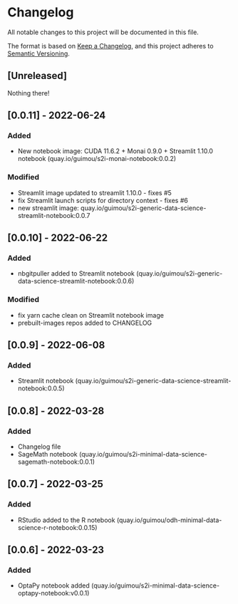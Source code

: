 # Changelog

All notable changes to this project will be documented in this file.

The format is based on [Keep a Changelog](https://keepachangelog.com/en/1.0.0/),
and this project adheres to [Semantic Versioning](https://semver.org/spec/v2.0.0.html).

## [Unreleased]

Nothing there!

## [0.0.11] - 2022-06-24

### Added

- New notebook image: CUDA 11.6.2 + Monai 0.9.0 + Streamlit 1.10.0 notebook (quay.io/guimou/s2i-monai-notebook:0.0.2)

### Modified

- Streamlit image updated to streamlit 1.10.0 - fixes #5
- fix Streamlit launch scripts for directory context - fixes #6
- new streamlit image: quay.io/guimou/s2i-generic-data-science-streamlit-notebook:0.0.7

## [0.0.10] - 2022-06-22

### Added

- nbgitpuller added to Streamlit notebook (quay.io/guimou/s2i-generic-data-science-streamlit-notebook:0.0.6)

### Modified

- fix yarn cache clean on Streamlit notebook image
- prebuilt-images repos added to CHANGELOG

## [0.0.9] - 2022-06-08

### Added

- Streamlit notebook (quay.io/guimou/s2i-generic-data-science-streamlit-notebook:0.0.5)

## [0.0.8] - 2022-03-28

### Added

- Changelog file
- SageMath notebook (quay.io/guimou/s2i-minimal-data-science-sagemath-notebook:0.0.1)

## [0.0.7] - 2022-03-25

### Added

- RStudio added to the R notebook (quay.io/guimou/odh-minimal-data-science-r-notebook:0.0.15)

## [0.0.6] - 2022-03-23

### Added

- OptaPy notebook added (quay.io/guimou/s2i-minimal-data-science-optapy-notebook:v0.0.1)
